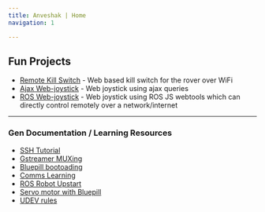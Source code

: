 ```yaml
---
title: Anveshak | Home
navigation: 1

---
```


## Fun Projects
* [Remote Kill Switch](https://github.com/pa1tech/anveshak/tree/master/flask_kill) - Web based kill switch for the rover over WiFi
* [Ajax Web-joystick](https://github.com/pa1tech/anveshak/tree/master/joy_gui_ajax) - Web joystick using ajax queries
* [ROS Web-joystick](https://github.com/pa1tech/anveshak/tree/master/rosjs_joystick) - Web joystick using ROS JS webtools which can directly control remotely over a network/internet

***

### Gen Documentation / Learning Resources
* [SSH Tutorial](https://www.nsc.liu.se/systems/ssh-tutorial.pdf)
* [Gstreamer MUXing](https://pa1tech.github.io/anveshak/self/GstFrames)
* [Bluepill bootoading](https://pa1tech.github.io/anveshak/self/bootloadSTM32)
* [Comms Learning](https://pa1tech.github.io/anveshak/self/comms)
* [ROS Robot Upstart](https://pa1tech.github.io/anveshak/self/robot_upstart)
* [Servo motor with Bluepill](https://pa1tech.github.io/anveshak/self/servoSTM32)
* [UDEV rules](https://pa1tech.github.io/anveshak/self/udev_rules)